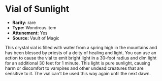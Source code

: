 
# Vial of Sunlight

* **Rarity:** rare
* **Type:** Wondrous item
* **Attunement:** Yes
* **Source:** Vault of Magic


This crystal vial is filled with water from a spring high in the mountains and has been blessed by priests of a deity of healing and light. You can use an action to cause the vial to emit bright light in a 30-foot radius and dim light for an additional 30 feet for 1 minute. This light is pure sunlight, causing harm or discomfort to vampires and other undead creatures that are sensitive to it. The vial can't be used this way again until the next dawn.
